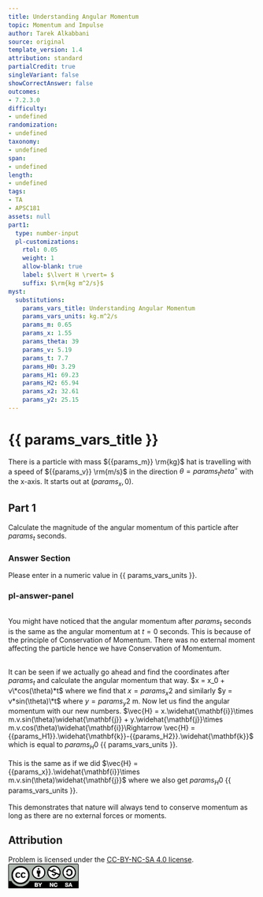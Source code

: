 ```yaml
---
title: Understanding Angular Momentum
topic: Momentum and Impulse
author: Tarek Alkabbani
source: original
template_version: 1.4
attribution: standard
partialCredit: true
singleVariant: false
showCorrectAnswer: false
outcomes:
- 7.2.3.0
difficulty:
- undefined
randomization:
- undefined
taxonomy:
- undefined
span:
- undefined
length:
- undefined
tags:
- TA
- APSC181
assets: null
part1:
  type: number-input
  pl-customizations:
    rtol: 0.05
    weight: 1
    allow-blank: true
    label: $\lvert H \rvert= $
    suffix: $\rm{kg m^2/s}$
myst:
  substitutions:
    params_vars_title: Understanding Angular Momentum
    params_vars_units: kg.m^2/s
    params_m: 0.65
    params_x: 1.55
    params_theta: 39
    params_v: 5.19
    params_t: 7.7
    params_H0: 3.29
    params_H1: 69.23
    params_H2: 65.94
    params_x2: 32.61
    params_y2: 25.15
---
```

# {{ params_vars_title }}
There is a particle with mass ${{params_m}} \rm{kg}$ hat is travelling with a speed of ${{params_v}} \rm{m/s}$ in the direction $\theta = {{params_theta}}^\circ$ with the x-axis. It starts out at $({{params_x}},0)$.

## Part 1

Calculate the magnitude of the angular momentum of this particle after ${{params_t}}$ seconds.

### Answer Section

Please enter in a numeric value in {{ params_vars_units }}.

### pl-answer-panel

<br>You might have noticed that the angular momentum after ${{params_t}}$ seconds is the same as the angular momentum at $t = 0$ seconds. This is because of the principle of Conservation of Momentum. There was no external moment affecting the particle hence we have Conservation of Momentum.<br><br>

It can be seen if we actually go ahead and find the coordinates after ${{params_t}}$ and calculate the angular momentum that way. $x = x_0 + v\*cos(\theta)*t$ where we find that $x = {{params_x2}}$ and similarly $y =  v*sin(\theta)\*t$ where $y = {{params_y2}}$ m. Now let us find the angular momentum with our new numbers. $\vec{H} = x.\widehat{\mathbf{i}}\times m.v.sin(\theta)\widehat{\mathbf{j}} +  y.\widehat{\mathbf{j}}\times m.v.cos(\theta)\widehat{\mathbf{i}}\Rightarrow \vec{H} = {{params_H1}}.\widehat{\mathbf{k}}-{{params_H2}}.\widehat{\mathbf{k}}$  which is equal to ${{params_H0}}$ {{ params_vars_units }}. <br><br>This is the same as if we did $\vec{H} = {{params_x}}.\widehat{\mathbf{i}}\times m.v.sin(\theta)\widehat{\mathbf{j}}$ where we also get ${{params_H0}}$ {{ params_vars_units }}. <br><br>This demonstrates that nature will always tend to conserve momentum as long as there are no external forces or moments.

## Attribution

Problem is licensed under the [CC-BY-NC-SA 4.0 license](https://creativecommons.org/licenses/by-nc-sa/4.0/).<br> ![The Creative Commons 4.0 license requiring attribution-BY, non-commercial-NC, and share-alike-SA license.](https://raw.githubusercontent.com/firasm/bits/master/by-nc-sa.png)